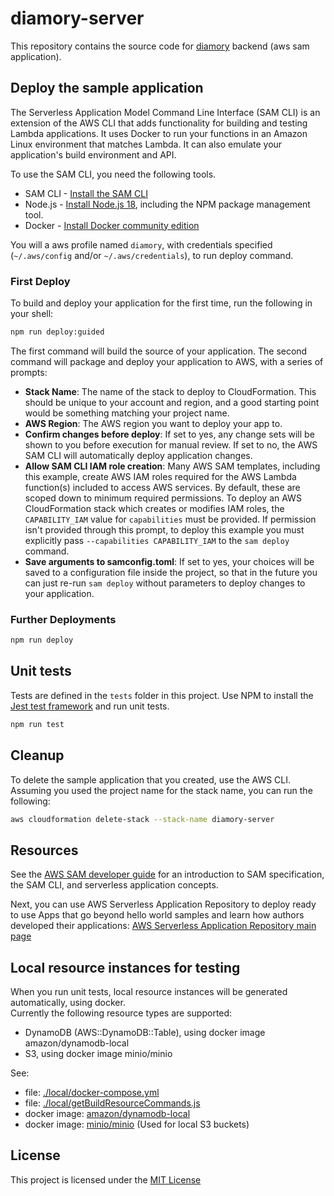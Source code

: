 # diamory-server

This repository contains the source code for [diamory](https://diamory.de/) backend (aws sam application).

## Deploy the sample application

The Serverless Application Model Command Line Interface (SAM CLI) is an extension of the AWS CLI that adds functionality for building and testing Lambda applications. It uses Docker to run your functions in an Amazon Linux environment that matches Lambda. It can also emulate your application's build environment and API.

To use the SAM CLI, you need the following tools.

* SAM CLI - [Install the SAM CLI](https://docs.aws.amazon.com/serverless-application-model/latest/developerguide/serverless-sam-cli-install.html)
* Node.js - [Install Node.js 18](https://nodejs.org/en/), including the NPM package management tool.
* Docker - [Install Docker community edition](https://hub.docker.com/search/?type=edition&offering=community)

You will a aws profile named `diamory`, with credentials specified (`~/.aws/config` and/or `~/.aws/credentials`), to run deploy command.

### First Deploy

To build and deploy your application for the first time, run the following in your shell:

```bash
npm run deploy:guided
```

The first command will build the source of your application. The second command will package and deploy your application to AWS, with a series of prompts:

* **Stack Name**: The name of the stack to deploy to CloudFormation. This should be unique to your account and region, and a good starting point would be something matching your project name.
* **AWS Region**: The AWS region you want to deploy your app to.
* **Confirm changes before deploy**: If set to yes, any change sets will be shown to you before execution for manual review. If set to no, the AWS SAM CLI will automatically deploy application changes.
* **Allow SAM CLI IAM role creation**: Many AWS SAM templates, including this example, create AWS IAM roles required for the AWS Lambda function(s) included to access AWS services. By default, these are scoped down to minimum required permissions. To deploy an AWS CloudFormation stack which creates or modifies IAM roles, the `CAPABILITY_IAM` value for `capabilities` must be provided. If permission isn't provided through this prompt, to deploy this example you must explicitly pass `--capabilities CAPABILITY_IAM` to the `sam deploy` command.
* **Save arguments to samconfig.toml**: If set to yes, your choices will be saved to a configuration file inside the project, so that in the future you can just re-run `sam deploy` without parameters to deploy changes to your application.

### Further Deployments

```bash
npm run deploy
```

## Unit tests

Tests are defined in the `tests` folder in this project. Use NPM to install the [Jest test framework](https://jestjs.io/) and run unit tests.

```bash
npm run test
```

## Cleanup

To delete the sample application that you created, use the AWS CLI. Assuming you used the project name for the stack name, you can run the following:

```bash
aws cloudformation delete-stack --stack-name diamory-server
```

## Resources

See the [AWS SAM developer guide](https://docs.aws.amazon.com/serverless-application-model/latest/developerguide/what-is-sam.html) for an introduction to SAM specification, the SAM CLI, and serverless application concepts.

Next, you can use AWS Serverless Application Repository to deploy ready to use Apps that go beyond hello world samples and learn how authors developed their applications: [AWS Serverless Application Repository main page](https://aws.amazon.com/serverless/serverlessrepo/)

## Local resource instances for testing

When you run unit tests, local resource instances will be generated automatically, using docker. \
Currently the following resource types are supported:
* DynamoDB (AWS::DynamoDB::Table), using docker image amazon/dynamodb-local
* S3, using docker image minio/minio

See:
* file: [./local/docker-compose.yml](local/docker-compose.yml)
* file: [./local/getBuildResourceCommands.js](local/getBuildResourceCommands.js)
* docker image: [amazon/dynamodb-local](https://hub.docker.com/r/amazon/dynamodb-local)
* docker image: [minio/minio](https://hub.docker.com/r/minio/minio) (Used for local S3 buckets)

## License

This project is licensed under the [MIT License](LICENSE.txt)
